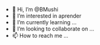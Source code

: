 - 👋 Hi, I’m @BMushi
- 👀 I’m interested in  aprender
- 🌱 I’m currently learning ...
- 💞️ I’m looking to collaborate on ...
- 📫 How to reach me ...

<!---
BMushi/BMushi is a ✨ special ✨ repository because its `README.md` (this file) appears on your GitHub profile.
You can click the Preview link to take a look at your changes.
--->
